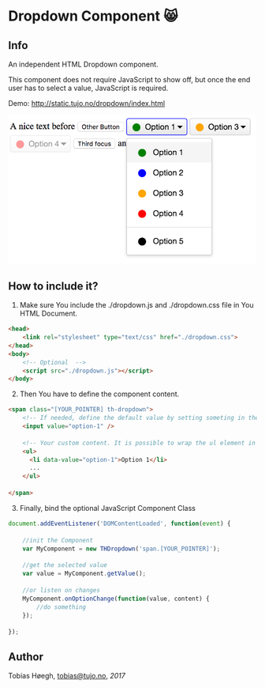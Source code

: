 # Dropdown Component 😸

## Info
An independent HTML Dropdown component.

This component does not require JavaScript to show off, but once the end user has to select a value, JavaScript is required.

Demo: http://static.tujo.no/dropdown/index.html

![alt text](./screen_shot.png "Logo Title Text 1")

## How to include it?

1) Make sure You include the ./dropdown.js and ./dropdown.css file in You HTML Document.

```html
<head>
    <link rel="stylesheet" type="text/css" href="./dropdown.css">
</head>
<body>
    <!-- Optional  -->
    <script src="./dropdown.js"></script>
</body>
```

2) Then You have to define the component content.

```html
<span class="[YOUR_POINTER] th-dropdown">
    <!-- If needed, define the default value by setting someting in the value attribute like "value="option-1"" -->
    <input value="option-1" />

    <!-- Your custom content. It is possible to wrap the ul element in an label elemnt, then the menu gets unselected also without js -->
    <ul>
      <li data-value="option-1">Option 1</li>
      ...
    </ul>

</span>
```

3) Finally, bind the optional JavaScript Component Class

```javascript
document.addEventListener('DOMContentLoaded', function(event) {

    //init the Component
    var MyComponent = new THDropdown('span.[YOUR_POINTER]');

    //get the selected value
    var value = MyComponent.getValue();

    //or listen on changes
    MyComponent.onOptionChange(function(value, content) {
        //do something
    });

});
```


## Author
Tobias Høegh, tobias@tujo.no, *2017*

